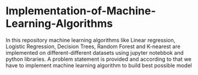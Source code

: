 # Implementation-of-Machine-Learning-Algorithms
In this repository machine learning algorithms like Linear regression, Logistic Regression, Decision Trees, Random Forest and K-nearest are implemented on different-different datasets using jupyter notebbok and python libraries.
A problem statement is provided and according to that we have to implement machine learning algorithm to build best possible model
